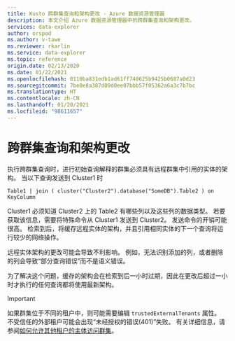 ```yaml
---
title: Kusto 跨群集查询和架构更改 - Azure 数据资源管理器
description: 本文介绍 Azure 数据资源管理器中的跨群集查询和架构更改。
services: data-explorer
author: orspod
ms.author: v-tawe
ms.reviewer: rkarlin
ms.service: data-explorer
ms.topic: reference
origin.date: 02/13/2020
ms.date: 01/22/2021
ms.openlocfilehash: 0110ba831edb1ad61ff740625b9425b0687a0d23
ms.sourcegitcommit: 7be0e8a387d09d0ee07bbb57f05362a6a3c7b7bc
ms.translationtype: HT
ms.contentlocale: zh-CN
ms.lasthandoff: 01/20/2021
ms.locfileid: "98611657"
---
```

# <a name="cross-cluster-queries-and-schema-changes"></a>跨群集查询和架构更改

执行跨群集查询时，进行初始查询解释的群集必须具有远程群集中引用的实体的架构。
当以下查询发送到 Cluster1 时

```kusto
Table1 | join ( cluster("Cluster2").database("SomeDB").Table2 ) on KeyColumn
``` 

Cluster1 必须知道 Cluster2 上的 Table2 有哪些列以及这些列的数据类型。 若要获取该信息，需要将特殊命令从 Cluster1 发送到 Cluster2。
发送命令的开销可能很高。 检索到后，将缓存远程实体的架构，并且引用相同实体的下一个查询将运行较少的网络操作。

远程实体架构的更改可能会导致不利影响。 例如，无法识别添加的列，或者删除的列会导致“部分查询错误”而不是语义错误。

为了解决这个问题，缓存的架构会在检索到后一小时过期，因此在更改后超过一小时才执行的任何查询都将使用最新架构。

> [!IMPORTANT]
> 如果群集位于不同的租户中，则可能需要编辑 `trustedExternalTenants` 属性。 不受信任的外部租户可能会出现“未经授权的错误(401)”失败。 有关详细信息，请参阅[如何允许其他租户的主体访问群集](../../cross-tenant-query-and-commands.md)。
